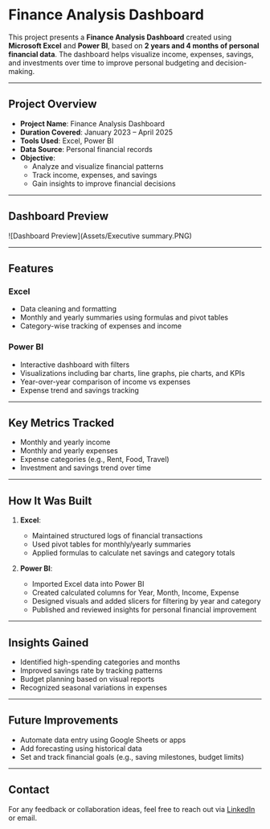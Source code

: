# Finance Analysis Dashboard

This project presents a **Finance Analysis Dashboard** created using **Microsoft Excel** and **Power BI**, based on **2 years and 4 months of personal financial data**. The dashboard helps visualize income, expenses, savings, and investments over time to improve personal budgeting and decision-making.

---

## Project Overview

- **Project Name**: Finance Analysis Dashboard  
- **Duration Covered**: January 2023 – April 2025  
- **Tools Used**: Excel, Power BI  
- **Data Source**: Personal financial records  
- **Objective**:  
  - Analyze and visualize financial patterns  
  - Track income, expenses, and savings  
  - Gain insights to improve financial decisions

---

## Dashboard Preview

  ![Dashboard Preview](Assets/Executive summary.PNG)

---

## Features

### Excel
- Data cleaning and formatting
- Monthly and yearly summaries using formulas and pivot tables
- Category-wise tracking of expenses and income

### Power BI
- Interactive dashboard with filters
- Visualizations including bar charts, line graphs, pie charts, and KPIs
- Year-over-year comparison of income vs expenses
- Expense trend and savings tracking

---

## Key Metrics Tracked

- Monthly and yearly income
- Monthly and yearly expenses
- Expense categories (e.g., Rent, Food, Travel)
- Investment and savings trend over time

---

## How It Was Built

1. **Excel**:  
   - Maintained structured logs of financial transactions  
   - Used pivot tables for monthly/yearly summaries  
   - Applied formulas to calculate net savings and category totals

2. **Power BI**:  
   - Imported Excel data into Power BI  
   - Created calculated columns for Year, Month, Income, Expense  
   - Designed visuals and added slicers for filtering by year and category  
   - Published and reviewed insights for personal financial improvement

---

## Insights Gained

- Identified high-spending categories and months  
- Improved savings rate by tracking patterns  
- Budget planning based on visual reports  
- Recognized seasonal variations in expenses

---

## Future Improvements

- Automate data entry using Google Sheets or apps  
- Add forecasting using historical data  
- Set and track financial goals (e.g., saving milestones, budget limits)

---



## Contact

For any feedback or collaboration ideas, feel free to reach out via [LinkedIn](#) or email.

